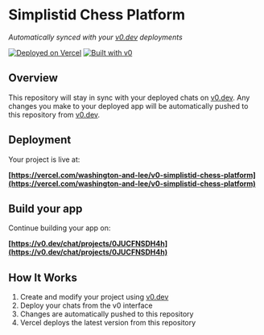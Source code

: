 # Simplistid Chess Platform

*Automatically synced with your [v0.dev](https://v0.dev) deployments*

[![Deployed on Vercel](https://img.shields.io/badge/Deployed%20on-Vercel-black?style=for-the-badge&logo=vercel)](https://vercel.com/washington-and-lee/v0-simplistid-chess-platform)
[![Built with v0](https://img.shields.io/badge/Built%20with-v0.dev-black?style=for-the-badge)](https://v0.dev/chat/projects/0JUCFNSDH4h)

## Overview

This repository will stay in sync with your deployed chats on [v0.dev](https://v0.dev).
Any changes you make to your deployed app will be automatically pushed to this repository from [v0.dev](https://v0.dev).

## Deployment

Your project is live at:

**[https://vercel.com/washington-and-lee/v0-simplistid-chess-platform](https://vercel.com/washington-and-lee/v0-simplistid-chess-platform)**

## Build your app

Continue building your app on:

**[https://v0.dev/chat/projects/0JUCFNSDH4h](https://v0.dev/chat/projects/0JUCFNSDH4h)**

## How It Works

1. Create and modify your project using [v0.dev](https://v0.dev)
2. Deploy your chats from the v0 interface
3. Changes are automatically pushed to this repository
4. Vercel deploys the latest version from this repository